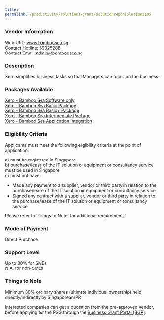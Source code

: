 ```yaml
---
title: 
permalink: /productivity-solutions-grant/solutionrepo/solution2105
---
```


### Vendor Information
Web URL: www.bamboosea.sg <br>Contact Hotline: 69325288 <br>Contact Email: admin@bamboosea.sg <br>

### Description

Xero simplifies business tasks so that Managers can focus on the business.

### Packages Available

<a href='https://www.gobusiness.gov.sg/images/psg/Bamboo20200550_Desensitised_Annex_3_Part_1.pdf' target='_blank'>Xero - Bamboo Sea Software only</a><br/>
<a href='https://www.gobusiness.gov.sg/images/psg/Bamboo20200550_Desensitised_Annex_3_Part_2.pdf' target='_blank'>Xero - Bamboo Sea Basic Package</a><br/>
<a href='https://www.gobusiness.gov.sg/images/psg/Bamboo20200550_Desensitised_Annex_3_Part_3.pdf' target='_blank'>Xero - Bamboo Sea Basic+ Package</a><br/>
<a href='https://www.gobusiness.gov.sg/images/psg/Bamboo20200550_Desensitised_Annex_3_Part_4.pdf' target='_blank'>Xero - Bamboo Sea Intermediate Package</a><br/>
<a href='https://www.gobusiness.gov.sg/images/psg/Bamboo20200550_Desensitised_Annex_3_Part_5.pdf' target='_blank'>Xero - Bamboo Sea Application Integration</a><br/>

### Eligibility Criteria

Applicants must meet the following eligibility criteria at the point of application:

a) must be registered in Singapore <br>
b) purchase/lease of the IT solution or equipment or consultancy service must be used in Singapore <br>
c) must not have:
- Made any payment to a supplier, vendor or third party in relation to the purchase/lease of the IT solution or equipment or consultancy service
- Signed any contract with a supplier, vendor or third party in relation to the purchase/lease of the IT solution or equipment or consultancy service

Please refer to 'Things to Note' for additional requirements.

### Mode of Payment
Direct Purchase

### Support Level
Up to 80% for SMEs <br>
N.A. for non-SMEs

### Things to Note
Minimum 30% ordinary shares (ultimate individual ownership) held directly/indirectly by Singaporean/PR

Interested companies can get a quotation from the pre-approved vendor, before applying for the PSG through the <a target='_blank' href='https://www.businessgrants.gov.sg/'>Business Grant Portal (BGP)</a>.
